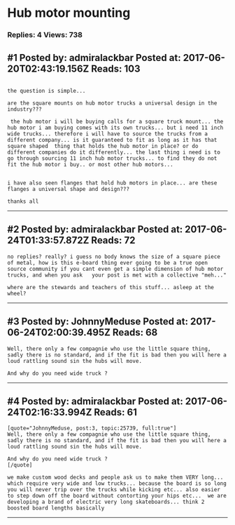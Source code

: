 # Hub motor mounting

### Replies: 4 Views: 738

## \#1 Posted by: admiralackbar Posted at: 2017-06-20T02:43:19.156Z Reads: 103

```

the question is simple...

are the square mounts on hub motor trucks a universal design in the industry???

 the hub motor i will be buying calls for a square truck mount... the hub motor i am buying comes with its own trucks... but i need 11 inch wide trucks... therefore i will have to source the trucks from a different company... is it guaranteed to fit as long as it has that square shaped  thing that holds the hub motor in place? or do different companies do it differently... the last thing i need is to go through sourcing 11 inch hub motor trucks... to find they do not fit the hub motor i buy.. or most other hub motors... 


i have also seen flanges that hold hub motors in place... are these flanges a universal shape and design???

thanks all
```

---
## \#2 Posted by: admiralackbar Posted at: 2017-06-24T01:33:57.872Z Reads: 72

```
no replies? really? i guess no body knows the size of a square piece of metal, how is this e-board thing ever going to be a true open source community if you cant even get a simple dimension of hub motor trucks, and when you ask   your post is met with a collective "meh..." 

where are the stewards and teachers of this stuff... asleep at the wheel?
```

---
## \#3 Posted by: JohnnyMeduse Posted at: 2017-06-24T02:00:39.495Z Reads: 68

```
Well, there only a few compagnie who use the little square thing, sadly there is no standard, and if the fit is bad then you will here a loud rattling sound sin the hubs will move. 

And why do you need wide truck ?
```

---
## \#4 Posted by: admiralackbar Posted at: 2017-06-24T02:16:33.994Z Reads: 61

```
[quote="JohnnyMeduse, post:3, topic:25739, full:true"]
Well, there only a few compagnie who use the little square thing, sadly there is no standard, and if the fit is bad then you will here a loud rattling sound sin the hubs will move. 

And why do you need wide truck ?
[/quote]

we make custom wood decks and people ask us to make them VERY long... which require very wide and low trucks... because the board is so long you will never trip over the trucks while kicking etc... also easier to step down off the board without contorting your hips etc...  we are developing a brand of electric very long skateboards... think 2 boosted board lengths basically
```

---
